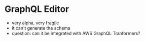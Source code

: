 # GraphQL Editor

- very alpha, very fragile
- it can't generate the schema
- question: can it be integrated with AWS GraphQL Tranformers?